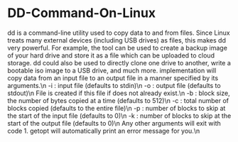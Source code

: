 # DD-Command-On-Linux
dd is a command-line utility used to copy data to and from files. Since Linux treats many external devices (including USB drives) as files, this makes dd very powerful. For example, the tool can be used to create a backup image of your hard drive and store it as a file which can be uploaded to cloud storage. dd could also be used to directly clone one drive to another, write a bootable iso image to a USB drive, and much more. implementation will copy data from an input file to an output file in a manner specified by its arguments.\n
-i <file>: input file (defaults to stdin)\n
-o <file>: output file (defaults to stdout)\n
File is created if this file if does not already exist.\n
-b <size>: block size, the number of bytes copied at a time (defaults to 512)\n
-c <count>: total number of blocks copied (defaults to the entire file)\n
-p <count>: number of blocks to skip at the start of the input file (defaults to 0)\n
-k <count>: number of blocks to skip at the start of the output file (defaults to 0)\n
Any other arguments will exit with code 1. getopt will automatically print an error message for you.\n


